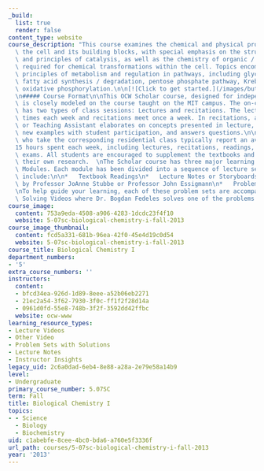 ```yaml
---
_build:
  list: true
  render: false
content_type: website
course_description: "This course examines the chemical and physical properties of\
  \ the cell and its building blocks, with special emphasis on the structures of proteins\
  \ and principles of catalysis, as well as the chemistry of organic / inorganic cofactors\
  \ required for chemical transformations within the cell. Topics encompass the basic\
  \ principles of metabolism and regulation in pathways, including glycolysis, gluconeogenesis,\
  \ fatty acid synthesis / degradation, pentose phosphate pathway, Krebs cycle and\
  \ oxidative phosphorylation.\n\n[![Click to get started.](/images/button_start.png)](pages/syllabus)\n\
  \n##### Course Format\n\nThis OCW Scholar course, designed for independent study,\
  \ is closely modeled on the course taught on the MIT campus. The on-campus course\
  \ has two types of class sessions: Lectures and recitations. The lectures meet three\
  \ times each week and recitations meet once a week. In recitations, an instructor\
  \ or Teaching Assistant elaborates on concepts presented in lecture, working through\
  \ new examples with student participation, and answers questions.\n\nMIT students\
  \ who take the corresponding residential class typically report an average of 10\u2013\
  15 hours spent each week, including lectures, recitations, readings, homework, and\
  \ exams. All students are encouraged to supplement the textbooks and readings with\
  \ their own research.  \nThe Scholar course has three major learning units, called\
  \ Modules. Each module has been divided into a sequence of lecture sessions that\
  \ include:\n\n*   Textbook Readings\n*   Lecture Notes or Storyboards\n*   A video\
  \ by Professor JoAnne Stubbe or Professor John Essigmann\n*   Problem Sets and solutions\n\
  \nTo help guide your learning, each of these problem sets are accompanied by Problem\
  \ Solving Videos where Dr. Bogdan Fedeles solves one of the problems from the set.\n"
course_image:
  content: 753a9eda-4508-a906-4283-1dcdc23f4f10
  website: 5-07sc-biological-chemistry-i-fall-2013
course_image_thumbnail:
  content: fcd5a331-681b-96ea-42f0-45e4d19c0d54
  website: 5-07sc-biological-chemistry-i-fall-2013
course_title: Biological Chemistry I
department_numbers:
- '5'
extra_course_numbers: ''
instructors:
  content:
  - bfcd34ea-926d-1d89-8eee-a52b06eb2271
  - 21ec2a54-3f62-7930-3f0c-ff1f2f28d14a
  - 0961d0fd-55e8-748b-3f2f-3592dd42ffbc
  website: ocw-www
learning_resource_types:
- Lecture Videos
- Other Video
- Problem Sets with Solutions
- Lecture Notes
- Instructor Insights
legacy_uid: 2c6a0dad-6eb4-8e88-a28a-2e79e58a14b9
level:
- Undergraduate
primary_course_number: 5.07SC
term: Fall
title: Biological Chemistry I
topics:
- - Science
  - Biology
  - Biochemistry
uid: c1abebfe-8cee-4bc0-bda6-a760e5f3336f
url_path: courses/5-07sc-biological-chemistry-i-fall-2013
year: '2013'
---
```

